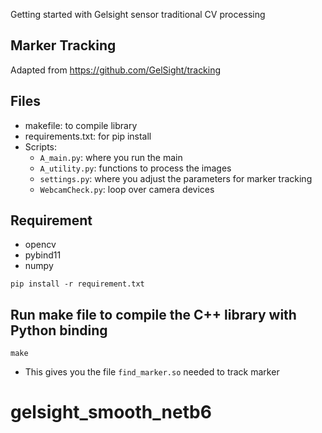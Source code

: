 Getting started with Gelsight sensor traditional CV processing

## Marker Tracking

Adapted from https://github.com/GelSight/tracking

## Files

- makefile: to compile library
- requirements.txt: for pip install
- Scripts:
  - `A_main.py`: where you run the main
  - `A_utility.py`: functions to process the images
  - `settings.py`: where you adjust the parameters for marker tracking
  - `WebcamCheck.py`: loop over camera devices

## Requirement

- opencv
- pybind11
- numpy

```
pip install -r requirement.txt
```

## Run make file to compile the C++ library with Python binding

```
make
```

- This gives you the file `find_marker.so` needed to track marker
# gelsight_smooth_netb6
